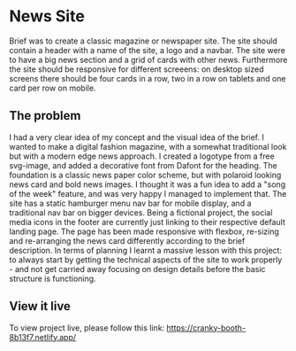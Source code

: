 # News Site

Brief was to create a classic magazine or newspaper site. The site should contain a header with a name of the site, a logo and a navbar. The site were to have a big news section and a grid of cards with other news. Furthermore the site should be responsive for different screeens: on desktop sized screens there should be four cards in a row, two in a row on tablets and one card per row on mobile.

## The problem

I had a very clear idea of my concept and the visual idea of the brief. I wanted to make a digital fashion magazine, with a somewhat traditional look but with a modern edge news approach. I created a logotype from a free svg-image, and added a decorative font from Dafont for the heading. The foundation is a classic news paper color scheme, but with polaroid looking news card and bold news images. I thought it was a fun idea to add a "song of the week" feature, and was very happy I managed to implement that. The site has a static hamburger menu nav bar for mobile display, and a traditional nav bar on bigger devices. Being a fictional project, the social media icons in the footer are currently just linking to their respective default landing page. The page has been made responsive with flexbox, re-sizing and re-arranging the news card differently according to the brief description. In terms of planning I learnt a massive lesson with this project: to always start by getting the technical aspects of the site to work properly - and not get carried away focusing on design details before the basic structure is functioning.

## View it live

To view project live, please follow this link: https://cranky-booth-8b13f7.netlify.app/
